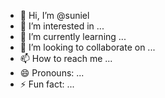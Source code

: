 - 👋 Hi, I’m @suniel
- 👀 I’m interested in ...
- 🌱 I’m currently learning ...
- 💞️ I’m looking to collaborate on ...
- 📫 How to reach me ...
- 😄 Pronouns: ...
- ⚡ Fun fact: ...

<!---
suniel/Suniel is a ✨ special ✨ repository because its `README.md` (this file) appears on your GitHub profile.
You can click the Preview link to take a look at your changes.
--->
